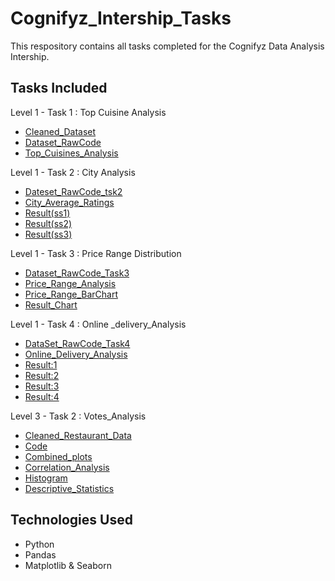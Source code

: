 # Cognifyz_Intership_Tasks
This respository contains all tasks completed for the Cognifyz Data Analysis Intership.
## Tasks Included
Level 1 - Task 1 : Top Cuisine Analysis
- <a href=https://github.com/Inzamulkhan/Cognifyz_Intership_Tasks/blob/main/Cleaned_Dataset.xls>Cleaned_Dataset</a>
- <a href=https://github.com/Inzamulkhan/Cognifyz_Intership_Tasks/blob/main/Top_Cuisines_Analysis%20_RawCode.ipynb>Dataset_RawCode</a>
- <a href=https://github.com/Inzamulkhan/Cognifyz_Intership_Tasks/blob/main/top_cuisines_analysis.csv>Top_Cuisines_Analysis</a>

Level 1 - Task 2 : City Analysis
- <a href=https://github.com/Inzamulkhan/Cognifyz_Intership_Tasks/blob/main/City_Analysis_Level1_Task2_RawCode.ipynb>Dateset_RawCode_tsk2</a>
- <a href=https://github.com/Inzamulkhan/Cognifyz_Intership_Tasks/blob/main/City_Average_Ratings_Lv1_Tsk2.csv>City_Average_Ratings</a>
- <a href=https://github.com/Inzamulkhan/Cognifyz_Intership_Tasks/blob/main/Result_Level1_Task2(ss1).png>Result(ss1)</a>
- <a href=https://github.com/Inzamulkhan/Cognifyz_Intership_Tasks/blob/main/Result_Level1_Task2(ss2).png>Result(ss2)</a>
- <a href=https://github.com/Inzamulkhan/Cognifyz_Intership_Tasks/blob/main/Result_level1_Task2(ss3).png>Result(ss3)</a>

Level 1 - Task 3 : Price Range Distribution
- <a href=https://github.com/Inzamulkhan/Cognifyz_Intership_Tasks/blob/main/Price_Range_Distribution_Lv1Task3_RawCode.ipynb>Dataset_RawCode_Task3</a>
- <a href=https://github.com/Inzamulkhan/Cognifyz_Intership_Tasks/blob/main/Price_Range_BarChart_Lv1_Task3.csv>Price_Range_Analysis</a>
- <a href=https://github.com/Inzamulkhan/Cognifyz_Intership_Tasks/blob/main/Price_Range_BarChart_lv1_Task3.pdf>Price_Range_BarChart</a>
- <a href=https://github.com/Inzamulkhan/Cognifyz_Intership_Tasks/blob/main/Result_lv1_Task3.png>Result_Chart</a>

Level 1 - Task 4 : Online _delivery_Analysis
- <a href=https://github.com/Inzamulkhan/Cognifyz_Intership_Tasks/blob/main/Online_delivery_analysis_Lv1Task4.ipynb>DataSet_RawCode_Task4</a>
- <a href=https://github.com/Inzamulkhan/Cognifyz_Intership_Tasks/blob/main/Online_Delivery_Analysis.csv>Online_Delivery_Analysis</a>
- <a href=https://github.com/Inzamulkhan/Cognifyz_Intership_Tasks/blob/main/Result_lv1_tsk4(1).png>Result:1</a>
- <a href=https://github.com/Inzamulkhan/Cognifyz_Intership_Tasks/blob/main/Result_lv1_task4(2).png>Result:2</a>
- <a href=https://github.com/Inzamulkhan/Cognifyz_Intership_Tasks/blob/main/Result_Lv1_Task4(3).png>Result:3</a>
- <a href=https://github.com/Inzamulkhan/Cognifyz_Intership_Tasks/blob/main/Result_lv1_Task4(4).png>Result:4</a>

Level 3 - Task 2 : Votes_Analysis
- <a href=https://github.com/Inzamulkhan/Cognifyz_Intership_Tasks/blob/main/Cleaned_restaurant_data_lv3_Task2.csv>Cleaned_Restaurant_Data</a>
- <a href=https://github.com/Inzamulkhan/Cognifyz_Intership_Tasks/blob/main/Votes_Analsis_lv3_Task2.ipynb>Code</a>
- <a href=https://github.com/Inzamulkhan/Cognifyz_Intership_Tasks/blob/main/Combined_plots_lv3_tsk2.png>Combined_plots</a>
- <a href=https://github.com/Inzamulkhan/Cognifyz_Intership_Tasks/blob/main/Correlation_Analysis_lv3_tsk2.csv>Correlation_Analysis</a>
- <a href=https://github.com/Inzamulkhan/Cognifyz_Intership_Tasks/blob/main/Histogram_lv3_tsk2.png>Histogram</a>
- <a href=https://github.com/Inzamulkhan/Cognifyz_Intership_Tasks/blob/main/descriptive_statistics_lv3_tsk2.csv>Descriptive_Statistics</a>



## Technologies Used 
- Python
- Pandas
- Matplotlib & Seaborn

